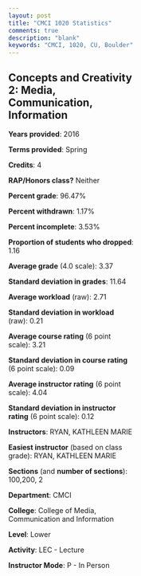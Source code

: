 ```yaml
---
layout: post
title: "CMCI 1020 Statistics"
comments: true
description: "blank"
keywords: "CMCI, 1020, CU, Boulder"
--- 
```

<head>
<script src="https://ajax.googleapis.com/ajax/libs/jquery/2.1.3/jquery.min.js"></script>
<script src="https://dl.dropboxusercontent.com/s/pc42nxpaw1ea4o9/highcharts.js?dl=0"></script>
<!-- <script src="../assets/js/highcharts.js"></script> -->
<style type="text/css">@font-face {
	font-family: "Bebas Neue";
	src: url(https://www.filehosting.org/file/details/544349/BebasNeue%20Regular.otf) format("opentype");
	}
	h1.Bebas { 
		font-family: "Bebas Neue", Verdana, Tahoma;
	}
</style>
</head>
<body>
	<div id="container" style="float: right; width: 45%; height: 88%; margin-left: 2.5%; margin-right: 2.5%;"></div>
	<script language="JavaScript">
		$(document).ready(function() {
		var chart = {type: 'column'};
		var title = {text: 'Grade Distribution'};
		var xAxis = {categories: ['A','B','C','D','F'],crosshair: true};
		var yAxis = {min: 0,title: {text: 'Percentage'}};
		var tooltip = {headerFormat: '<center><b><span style="font-size:20px">{point.key}</span></b></center>',
		               pointFormat: '<td style="padding:0"><b>{point.y:.1f}%</b></td>',
		               footerFormat: '</table>',shared: true,useHTML: true};
		var plotOptions = {column: {pointPadding: 0.0,borderWidth: 0}};  
		var credits = {enabled: false};var series= [{name: 'Percent',data: [55.15,35.15,6.67,1.21,1.82,]}];
		var json = {};
		json.chart = chart;
		json.title = title;
		json.tooltip = tooltip;
		json.xAxis = xAxis;
		json.yAxis = yAxis;  
		json.series = series;
		json.plotOptions = plotOptions;  
		json.credits = credits;
		$('#container').highcharts(json);
	});
	</script>
</body>
			   
## Concepts and Creativity 2: Media, Communication, Information

**Years provided**: 2016

**Terms provided**: Spring

**Credits**: 4

**RAP/Honors class?** Neither

**Percent grade**: 96.47%

**Percent withdrawn**: 1.17%

**Percent incomplete**: 3.53%

**Proportion of students who dropped**: 1.16

**Average grade** (4.0 scale): 3.37

**Standard deviation in grades**: 11.64

**Average workload** (raw): 2.71

**Standard deviation in workload** (raw): 0.21

**Average course rating** (6 point scale): 3.21

**Standard deviation in course rating** (6 point scale): 0.09

**Average instructor rating** (6 point scale): 4.04

**Standard deviation in instructor rating** (6 point scale): 0.12

**Instructors**: RYAN, KATHLEEN MARIE

**Easiest instructor** (based on class grade): RYAN, KATHLEEN MARIE

**Sections** (and **number of sections**): 100,200, 2

**Department**: CMCI

**College**: College of Media, Communication and Information

**Level**: Lower

**Activity**: LEC - Lecture

**Instructor Mode**: P  - In Person